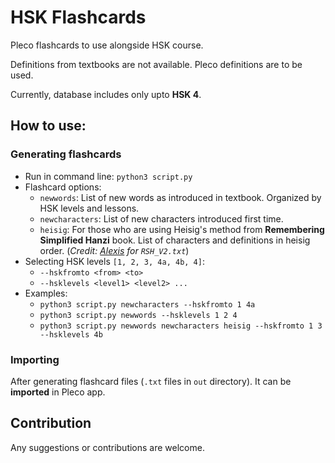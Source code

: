 # HSK Flashcards

Pleco flashcards to use alongside HSK course.

Definitions from textbooks are not available. Pleco definitions are to be used.

Currently, database includes only upto **HSK 4**.

## How to use:

### Generating flashcards

- Run in command line: `python3 script.py`
- Flashcard options:
  - `newwords`: List of new words as introduced in textbook. Organized by HSK levels and lessons.
  - `newcharacters`: List of new characters introduced first time.
  - `heisig`: For those who are using Heisig's method from **Remembering Simplified Hanzi** book. List of characters and definitions in heisig order. (_Credit: [Alexis](https://www.plecoforums.com/threads/heisigs-remembering-simplified-hanzi-1-2.3114/) for `RSH_V2.txt`_)
- Selecting HSK levels `[1, 2, 3, 4a, 4b, 4]`:
  - `--hskfromto <from> <to>`
  - `--hsklevels <level1> <level2> ...`
- Examples:
  - `python3 script.py newcharacters --hskfromto 1 4a`
  - `python3 script.py newwords --hsklevels 1 2 4`
  - `python3 script.py newwords newcharacters heisig --hskfromto 1 3 --hsklevels 4b`

### Importing

After generating flashcard files (`.txt` files in `out` directory). It can be **imported** in Pleco app.

## Contribution

Any suggestions or contributions are welcome.

